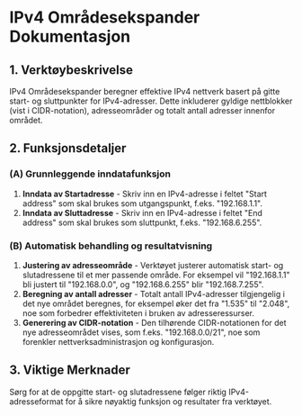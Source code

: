 # IPv4 Områdesekspander Dokumentasjon

## 1. Verktøybeskrivelse

IPv4 Områdesekspander beregner effektive IPv4 nettverk basert på gitte start- og sluttpunkter for IPv4-adresser. Dette inkluderer gyldige nettblokker (vist i CIDR-notation), adresseområder og totalt antall adresser innenfor området.

## 2. Funksjonsdetaljer

### (A) Grunnleggende inndatafunksjon

1. **Inndata av Startadresse** - Skriv inn en IPv4-adresse i feltet "Start address" som skal brukes som utgangspunkt, f.eks. "192.168.1.1".
2. **Inndata av Sluttadresse** - Skriv inn en IPv4-adresse i feltet "End address" som skal brukes som sluttpunkt, f.eks. "192.168.6.255".

### (B) Automatisk behandling og resultatvisning

1. **Justering av adresseområde** - Verktøyet justerer automatisk start- og slutadressene til et mer passende område. For eksempel vil "192.168.1.1" bli justert til "192.168.0.0", og "192.168.6.255" blir "192.168.7.255".
2. **Beregning av antall adresser** - Totalt antall IPv4-adresser tilgjengelig i det nye området beregnes, for eksempel øker det fra "1.535" til "2.048", noe som forbedrer effektiviteten i bruken av adresseressurser.
3. **Generering av CIDR-notation** - Den tilhørende CIDR-notationen for det nye adresseområdet vises, som f.eks. "192.168.0.0/21", noe som forenkler nettverksadministrasjon og konfigurasjon.

## 3. Viktige Merknader

Sørg for at de oppgitte start- og slutadressene følger riktig IPv4-adresseformat for å sikre nøyaktig funksjon og resultater fra verktøyet.